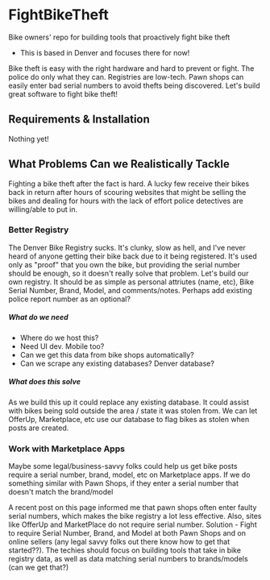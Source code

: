 # FightBikeTheft
Bike owners' repo for building tools that proactively fight bike theft
* This is based in Denver and focuses there for now!

Bike theft is easy with the right hardware and hard to prevent or fight. 
The police do only what they can. Registries are low-tech. Pawn shops can easily enter bad serial numbers to 
avoid thefts being discovered. 
Let's build great software to fight bike theft!

## Requirements & Installation
Nothing yet!

## What Problems Can we Realistically Tackle
Fighting a bike theft after the fact is hard. A lucky few receive their bikes back in return after hours of scouring websites that might be selling the bikes and dealing for hours with the lack of effort police detectives are willing/able to put in.

### Better Registry
The Denver Bike Registry sucks. It's clunky, slow as hell, and I've never heard of anyone getting their bike back due to it being registered. It's used only as "proof" that you own the bike, but providing the serial number should be enough, so it doesn't really solve that problem.
Let's build our own registry. It should be as simple as personal attriutes (name, etc), Bike Serial Number, Brand, Model, and comments/notes. Perhaps add existing police report number as an optional?
##### What do we need 
- Where do we host this?
- Need UI dev. Mobile too?
- Can we get this data from bike shops automatically?
- Can we scrape any existing databases? Denver database?
##### What does this solve
As we build this up it could replace any existing database. It could assist with bikes being sold outside the area / state it was stolen from.
We can let OfferUp, Marketplace, etc use our database to flag bikes as stolen when posts are created. 


### Work with Marketplace Apps
Maybe some legal/business-savvy folks could help us get bike posts require a serial number, brand, model, etc on Marketplace apps. 
If we do something similar with Pawn Shops, if they enter a serial number that doesn't match the brand/model

A recent post on this page informed me that pawn shops often enter faulty serial numbers, which makes the bike registry a lot less effective. Also, sites like OfferUp and MarketPlace do not require serial number.
Solution - Fight to require Serial Number, Brand, and Model at both Pawn Shops and on online sellers (any legal savvy folks out there know how to get that started??). The techies should focus on building tools that take in bike registry data, as well as data matching serial numbers to brands/models (can we get that?)
